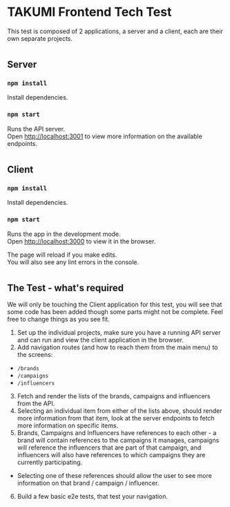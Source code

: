 # TAKUMI Frontend Tech Test

This test is composed of 2 applications, a server and a client, each are their own separate projects.

#

## Server

### `npm install`

Install dependencies.

### `npm start`

Runs the API server.\
Open [http://localhost:3001](http://localhost:3001) to view more information on the available endpoints.

#

## Client

### `npm install`

Install dependencies.

### `npm start`

Runs the app in the development mode.\
Open [http://localhost:3000](http://localhost:3000) to view it in the browser.

The page will reload if you make edits.\
You will also see any lint errors in the console.

#

## The Test - what's required

We will only be touching the Client application for this test, you will see that some code has been added though some parts might not be complete. Feel free to change things as you see fit.

1. Set up the individual projects, make sure you have a running API server and can run and view the client application in the browser.
2. Add navigation routes (and how to reach them from the main menu) to the screens:
- `/brands`
- `/campaigns`
- `/influencers`
3. Fetch and render the lists of the brands, campaigns and influencers from the API.
4. Selecting an individual item from either of the lists above, should render more information from that item, look at the server endpoints to fetch more information on specific items.
5. Brands, Campaigns and Influencers have references to each other - a brand will contain references to the campaigns it manages, campaigns will reference the influencers that are part of that campaign, and influencers will also have references to which campaigns they are currently participating.
- Selecting one of these references should allow the user to see more information on that brand / campaign / influencer.
6. Build a few basic e2e tests, that test your navigation.